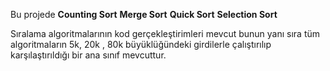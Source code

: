
Bu projede 
**Counting Sort**
**Merge Sort**
**Quick Sort**
**Selection Sort**

Sıralama algoritmalarının kod gerçekleştirimleri mevcut bunun yanı sıra tüm algoritmaların 5k, 20k , 80k büyüklüğündeki girdilerle çalıştırılıp karşılaştırıldığı bir ana sınıf mevcuttur.
          
